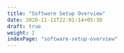 ```yaml
---
title: "Software Setup Overview"
date: 2020-11-11T22:01:14+05:30
draft: true
weight: 2
indexPage: "software-setup-overview"
---
```

